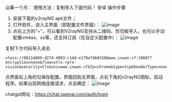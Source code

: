 众筹一个月：
使用方法：复制导入下面代码！
安卓
操作步骤
1. 安装下载的v2rayNG apk文件；
2. 打开软件，进入主界面（即配置文件界面）：
![image](https://user-images.githubusercontent.com/124339105/226812647-f42365cd-64d8-4d86-84ee-a539bfca1db4.png)
3. 点右上方的“+”，可以看到V2rayNG支持从二维码、剪切板导入，也可以手动配置vmess、ss等，还支持订阅（在自定义配置中）：
![image](https://user-images.githubusercontent.com/124339105/226812772-e6fc7ef4-e0b0-4007-9223-8421f20f1eb5.png)

复制下方代码导入进去
````
vless://98114809-d274-4993-c14d-e179e7db0318@www.iswan.cf:19807?encryption=none&flow=xtls-rprx-vision&security=tls&sni=www.iswan.cf&fp=chrome&type=tcp&headerType=none#bwg2023
````

点界面右上角的勾保存配置。界面回到主界面，点右下角的v2rayNG图标，启动程序。如果出现网络连接请求，点击确定：
![image](https://user-images.githubusercontent.com/124339105/226812882-01cd979c-c47b-40dc-b2a6-257e5e09d616.png)

chatgpt网址：https://chat.openai.com/auth/login

